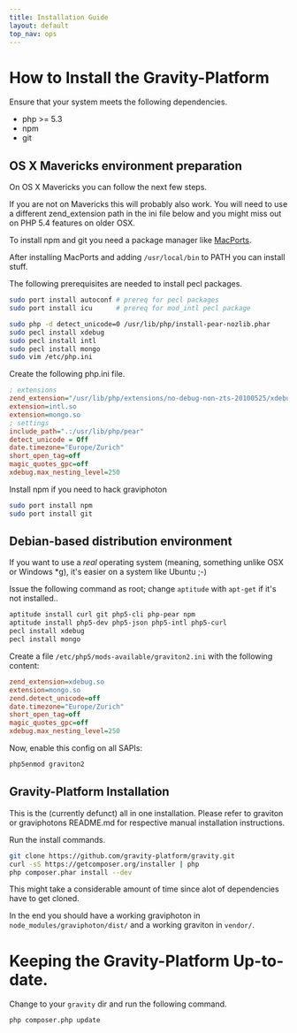 ```yaml
---
title: Installation Guide
layout: default
top_nav: ops
---
```

# How to Install the Gravity-Platform

Ensure that your system meets the following dependencies.

* php >= 5.3
* npm
* git

## OS X Mavericks environment preparation

On OS X Mavericks you can follow the next few steps.

If you are not on Mavericks this will probably also work. You will
need to use a different zend_extension path in the ini file below
and you might miss out on PHP 5.4 features on older OSX.

To install npm and git you need a package manager like [MacPorts](http://www.macports.org/).

After installing MacPorts and adding ``/usr/local/bin`` to PATH you can install stuff.

The following prerequisites are needed to install pecl packages.

````bash
sudo port install autoconf # prereq for pecl packages
sudo port install icu      # prereq for mod_intl pecl package
````

````bash
sudo php -d detect_unicode=0 /usr/lib/php/install-pear-nozlib.phar
sudo pecl install xdebug
sudo pecl install intl
sudo pecl install mongo
sudo vim /etc/php.ini
````

Create the following php.ini file.

````ini
; extensions
zend_extension="/usr/lib/php/extensions/no-debug-non-zts-20100525/xdebug.so"
extension=intl.so
extension=mongo.so
; settings
include_path=".:/usr/lib/php/pear"
detect_unicode = Off
date.timezone="Europe/Zurich"
short_open_tag=off
magic_quotes_gpc=off
xdebug.max_nesting_level=250
````

Install npm if you need to hack graviphoton

````bash
sudo port install npm
sudo port install git
````

## Debian-based distribution environment

If you want to use a *real* operating system (meaning, something unlike OSX or Windows *g), it's easier on a system like Ubuntu ;-)

Issue the following command as root; change `aptitude` with `apt-get` if it's not installed..

```bash
aptitude install curl git php5-cli php-pear npm
aptitude install php5-dev php5-json php5-intl php5-curl
pecl install xdebug
pecl install mongo
```

Create a file `/etc/php5/mods-available/graviton2.ini` with the following content:

```ini
zend_extension=xdebug.so
extension=mongo.so
zend.detect_unicode=off
date.timezone="Europe/Zurich"
short_open_tag=off
magic_quotes_gpc=off
xdebug.max_nesting_level=250
```

Now, enable this config on all SAPIs:

```bash
php5enmod graviton2
```

## Gravity-Platform Installation

This is the (currently defunct) all in one installation. Please refer to graviton
or graviphotons README.md for respective manual installation instructions.

Run the install commands.

````bash
git clone https://github.com/gravity-platform/gravity.git
curl -sS https://getcomposer.org/installer | php
php composer.phar install --dev
````

This might take a considerable amount of time since alot
of dependencies have to get cloned.

In the end you should have a working graviphoton in
````node_modules/graviphoton/dist/```` and a working
graviton in ````vendor/````.

# Keeping the Gravity-Platform Up-to-date.

Change to your ````gravity```` dir and run the following command.

````bash
php composer.php update
````
